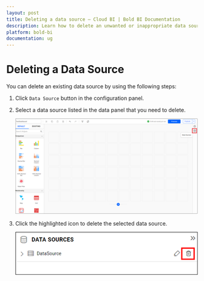```yaml
---
layout: post
title: Deleting a data source – Cloud BI | Bold BI Documentation
description: Learn how to delete an unwanted or inappropriate data source associated with a dashboard in Bold BI Cloud.
platform: bold-bi
documentation: ug
---
```


# Deleting a Data Source

You can delete an existing data source by using the following steps:

1. Click `Data Source` button in the configuration panel.

2. Select a data source listed in the data panel that you need to delete.

   ![Data button](/static/assets/cloud/working-with-datasource/images/databutton.png)

3. Click the highlighted icon to delete the selected data source.

   ![Delete data icon](/static/assets/cloud/working-with-datasource/images/deletedataicon.png)

